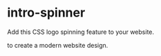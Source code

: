 # intro-spinner


Add this CSS logo spinning feature to your website.

to create a modern website design.
